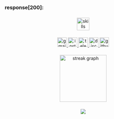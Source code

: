 <h3 align="left">response[200]:</h3>

###

<div align="center">
  <img src="https://skillicons.dev/icons?i=html,css,js,react,nodejs,express,mongodb,py,cpp,arduino,linux,vscode" height="40" alt="skills logos" />
</div>

###

<div align="center">
  <a href="mailto:mounirasrih26@gmail.com" target="_blank">
    <img src="https://img.shields.io/static/v1?message=Gmail&logo=gmail&label=&color=D14836&logoColor=white&style=for-the-badge" height="30" alt="gmail logo" />
  </a>
  <a href="https://www.instagram.com/mounir.asrih/" target="_blank">
    <img src="https://img.shields.io/static/v1?message=Instagram&logo=instagram&label=&color=E4405F&logoColor=white&style=for-the-badge" height="30" alt="instagram logo" />
  </a>
  <a href="https://t.me" target="_blank">
    <img src="https://img.shields.io/static/v1?message=Telegram&logo=telegram&label=&color=2CA5E0&logoColor=white&style=for-the-badge" height="30" alt="telegram logo" />
  </a>
  <a href="https://discord.com/users/yourid" target="_blank">
    <img src="https://img.shields.io/static/v1?message=Discord&logo=discord&label=&color=7289DA&logoColor=white&style=for-the-badge" height="30" alt="discord logo" />
  </a>
  <a href="https://github.com" target="_blank">
    <img src="https://img.shields.io/static/v1?message=GitHub&logo=github&label=&color=181717&logoColor=white&style=for-the-badge" height="30" alt="github logo" />
  </a>
</div>

###

<div align="center">
  <img src="https://streak-stats.demolab.com?user=yourusername&locale=en&mode=daily&theme=tokyonight&hide_border=false&border_radius=20" height="150" alt="streak graph" />
</div>

###

<div align="center">
  <img src="https://visitor-badge.laobi.icu/badge?page_id=yourusername.yourusername&left_color=darkseagreen&right_color=darkslategray&left_text=Requests%5B200%5D"  />
</div>
